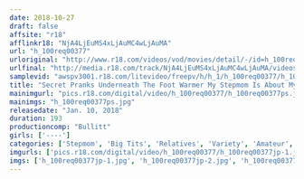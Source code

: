 ```yaml
---
date: 2018-10-27
draft: false
affsite: "r18"
afflinkr18: "NjA4LjEuMS4xLjAuMC4wLjAuMA"
url: "h_100req00377"
urloriginal: "http://www.r18.com/videos/vod/movies/detail/-/id=h_100req00377"
urlfinal: "http://media.r18.com/track/NjA4LjEuMS4xLjAuMC4wLjAuMA/videos/vod/movies/detail/-/id=h_100req00377"
samplevid: "awspv3001.r18.com/litevideo/freepv/h/h_1/h_100req00377/h_100req00377_dmb_w.mp4"
title: "Secret Pranks Underneath The Foot Warmer My Stepmom Is About My Age And Bursting With Lust Wicked Incest Creampie Raw Footage 4"
mainimgurl: "pics.r18.com/digital/video/h_100req00377/h_100req00377ps.jpg"
mainimgs: "h_100req00377ps.jpg"
releasedate: "Jan. 10, 2018"
duration: 193
productioncomp: "Bullitt"
girls: ['----']
categories: ['Stepmom', 'Big Tits', 'Relatives', 'Variety', 'Amateur', 'Creampie', 'Hi-Def']
imgurls: ['pics.r18.com/digital/video/h_100req00377/h_100req00377jp-1.jpg', 'pics.r18.com/digital/video/h_100req00377/h_100req00377jp-2.jpg', 'pics.r18.com/digital/video/h_100req00377/h_100req00377jp-3.jpg', 'pics.r18.com/digital/video/h_100req00377/h_100req00377jp-4.jpg', 'pics.r18.com/digital/video/h_100req00377/h_100req00377jp-5.jpg', 'pics.r18.com/digital/video/h_100req00377/h_100req00377jp-6.jpg', 'pics.r18.com/digital/video/h_100req00377/h_100req00377jp-7.jpg', 'pics.r18.com/digital/video/h_100req00377/h_100req00377jp-8.jpg', 'pics.r18.com/digital/video/h_100req00377/h_100req00377jp-9.jpg', 'pics.r18.com/digital/video/h_100req00377/h_100req00377jp-10.jpg', 'pics.r18.com/digital/video/h_100req00377/h_100req00377jp-11.jpg', 'pics.r18.com/digital/video/h_100req00377/h_100req00377jp-12.jpg', 'pics.r18.com/digital/video/h_100req00377/h_100req00377jp-13.jpg', 'pics.r18.com/digital/video/h_100req00377/h_100req00377jp-14.jpg', 'pics.r18.com/digital/video/h_100req00377/h_100req00377jp-15.jpg', 'pics.r18.com/digital/video/h_100req00377/h_100req00377jp-16.jpg', 'pics.r18.com/digital/video/h_100req00377/h_100req00377jp-17.jpg', 'pics.r18.com/digital/video/h_100req00377/h_100req00377jp-18.jpg', 'pics.r18.com/digital/video/h_100req00377/h_100req00377jp-19.jpg', 'pics.r18.com/digital/video/h_100req00377/h_100req00377jp-20.jpg']
imgs: ['h_100req00377jp-1.jpg', 'h_100req00377jp-2.jpg', 'h_100req00377jp-3.jpg', 'h_100req00377jp-4.jpg', 'h_100req00377jp-5.jpg', 'h_100req00377jp-6.jpg', 'h_100req00377jp-7.jpg', 'h_100req00377jp-8.jpg', 'h_100req00377jp-9.jpg', 'h_100req00377jp-10.jpg', 'h_100req00377jp-11.jpg', 'h_100req00377jp-12.jpg', 'h_100req00377jp-13.jpg', 'h_100req00377jp-14.jpg', 'h_100req00377jp-15.jpg', 'h_100req00377jp-16.jpg', 'h_100req00377jp-17.jpg', 'h_100req00377jp-18.jpg', 'h_100req00377jp-19.jpg', 'h_100req00377jp-20.jpg']
---
```

